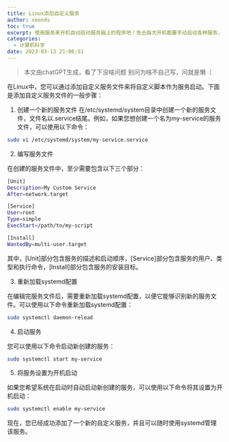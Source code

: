 ```yaml
---
title: Linux添加自定义服务
author: xeonds
toc: true
excerpt: 使用服务来开机自动启动服务器上的程序吧！免去每次开机都要手动启动各种服务，还省下了用tmux/screen的开销
categories:
  - 计算机科学
date: 2023-03-13 21:06:51
---
```


>本文由chatGPT生成，看了下没啥问题
>别问为啥不自己写，问就是懒（

在Linux中，您可以通过添加自定义服务文件来将自定义脚本作为服务启动。下面是添加自定义服务文件的一般步骤：

1. 创建一个新的服务文件
在/etc/systemd/system目录中创建一个新的服务文件，文件名以.service结尾。例如，如果您想创建一个名为my-service的服务文件，可以使用以下命令：

```bash
sudo vi /etc/systemd/system/my-service.service
```

2. 编写服务文件

在创建的服务文件中，至少需要包含以下三个部分：

```bash
[Unit]
Description=My Custom Service
After=network.target

[Service]
User=root
Type=simple
ExecStart=/path/to/my-script

[Install]
WantedBy=multi-user.target
```

其中，[Unit]部分包含服务的描述和启动顺序，[Service]部分包含服务的用户、类型和执行命令，[Install]部分包含服务的安装目标。

3. 重新加载systemd配置

在编辑完服务文件后，需要重新加载systemd配置，以便它能够识别新的服务文件。可以使用以下命令重新加载systemd配置：

```bash
sudo systemctl daemon-reload
```

4. 启动服务

您可以使用以下命令启动新创建的服务：

```bash
sudo systemctl start my-service
```

5. 将服务设置为开机启动

如果您希望系统在启动时自动启动新创建的服务，可以使用以下命令将其设置为开机启动：

```bash
sudo systemctl enable my-service
```

现在，您已经成功添加了一个新的自定义服务，并且可以随时使用systemd管理该服务。
